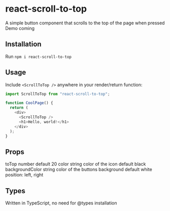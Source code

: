 # react-scroll-to-top

A simple button component that scrolls to the top of the page when pressed\
Demo coming

## Installation

Run `npm i react-scroll-to-top`

## Usage

Include `<ScrollToTop />` anywhere in your render/return function:

```js
import ScrollToTop from "react-scroll-to-top";

function CoolPage() {
  return (
    <div>
      <ScrollToTop />
      <h1>Hello, world!</h1>
    </div>
  );
}
```

## Props

toTop number default 20
color string color of the icon default black
backgroundColor string color of the buttons background default white
position: left, right

## Types

Written in TypeScript, no need for @types installation
